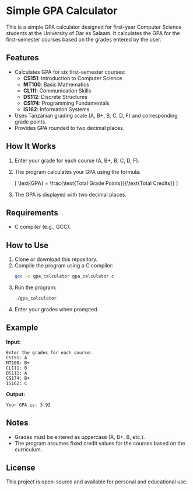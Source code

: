 # Simple GPA Calculator

This is a simple GPA calculator designed for first-year Computer Science students at the University of Dar es Salaam. It calculates the GPA for the first-semester courses based on the grades entered by the user.

## Features
- Calculates GPA for six first-semester courses:
  - **CS151**: Introduction to Computer Science
  - **MT100**: Basic Mathematics
  - **CL111**: Communication Skills
  - **DS112**: Discrete Structures
  - **CS174**: Programming Fundamentals
  - **IS162**: Information Systems
- Uses Tanzanian grading scale (A, B+, B, C, D, F) and corresponding grade points.
- Provides GPA rounded to two decimal places.

## How It Works
1. Enter your grade for each course (A, B+, B, C, D, F).
2. The program calculates your GPA using the formula:

   \[
   \text{GPA} = \frac{\text{Total Grade Points}}{\text{Total Credits}}
   \]

3. The GPA is displayed with two decimal places.

## Requirements
- C compiler (e.g., GCC).

## How to Use
1. Clone or download this repository.
2. Compile the program using a C compiler:
   ```bash
   gcc -o gpa_calculator gpa_calculator.c
   ```
3. Run the program:
   ```bash
   ./gpa_calculator
   ```
4. Enter your grades when prompted.

## Example
**Input:**
```
Enter the grades for each course:
CS151: A
MT100: B+
CL111: B
DS112: A
CS174: B+
IS162: C
```

**Output:**
```
Your GPA is: 3.92
```

## Notes
- Grades must be entered as uppercase (A, B+, B, etc.).
- The program assumes fixed credit values for the courses based on the curriculum.

## License
This project is open-source and available for personal and educational use.